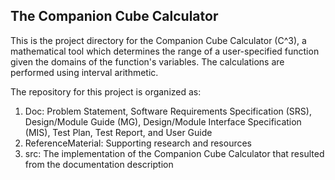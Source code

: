 ## The Companion Cube Calculator ##

This is the project directory for the Companion Cube Calculator (C^3), a 
mathematical tool which determines the range of a user-specified function given 
the domains of the function's variables. The calculations are performed using 
interval arithmetic.

The repository for this project is organized as:

1. Doc: Problem Statement, Software Requirements Specification (SRS), Design/Module Guide (MG), 
Design/Module Interface Specification (MIS), Test Plan, Test Report, and User Guide
2. ReferenceMaterial: Supporting research and resources
3. src: The implementation of the Companion Cube Calculator that resulted from the documentation 
description
